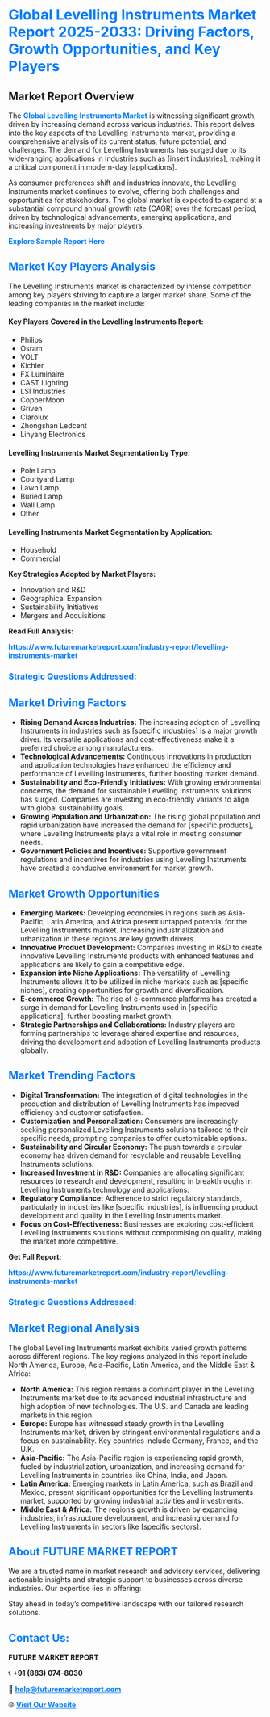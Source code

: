 <h1 style="color: #007BFF;">Global Levelling Instruments Market Report 2025-2033: Driving Factors, Growth Opportunities, and Key Players</h1>

<section id="overview">
<h2>Market Report Overview</h2>
<p>The <a href="https://www.futuremarketreport.com/industry-report/levelling-instruments-market" style="color: #007BFF; text-decoration: none;"><strong>Global Levelling Instruments Market</strong></a> is witnessing significant growth, driven by increasing demand across various industries. This report delves into the key aspects of the Levelling Instruments market, providing a comprehensive analysis of its current status, future potential, and challenges. The demand for Levelling Instruments has surged due to its wide-ranging applications in industries such as [insert industries], making it a critical component in modern-day [applications].</p>
<p>As consumer preferences shift and industries innovate, the Levelling Instruments market continues to evolve, offering both challenges and opportunities for stakeholders. The global market is expected to expand at a substantial compound annual growth rate (CAGR) over the forecast period, driven by technological advancements, emerging applications, and increasing investments by major players.</p>
</section>

<section id="overview">
<p><a href="https://www.futuremarketreport.com/request-sample/reportId=32408" style="color: #007BFF; text-decoration: none;"><strong>Explore Sample Report Here</strong></a></p>
</section>

<section id="key-players">
<h2 style="color: #007BFF;">Market Key Players Analysis</h2>
<p>The Levelling Instruments market is characterized by intense competition among key players striving to capture a larger market share. Some of the leading companies in the market include:</p>
<h4>Key Players Covered in the Levelling Instruments Report:</h4>
<ul><li>Philips</li><li>Osram</li><li>VOLT</li><li>Kichler</li><li>FX Luminaire</li><li>CAST Lighting</li><li>LSI Industries</li><li>CopperMoon</li><li>Griven</li><li>Clarolux</li><li>Zhongshan Ledcent</li><li>Linyang Electronics</li></ul>
<h4>Levelling Instruments Market Segmentation by Type:</h4>
<ul><li>Pole Lamp</li><li>Courtyard Lamp</li><li>Lawn Lamp</li><li>Buried Lamp</li><li>Wall Lamp</li><li>Other</li></ul>

<h4>Levelling Instruments Market Segmentation by Application:</h4>
<ul><li>Household</li><li>Commercial</li></ul>
<p><strong>Key Strategies Adopted by Market Players:</strong></p>
<ul>
<li>Innovation and R&D</li>
<li>Geographical Expansion</li>
<li>Sustainability Initiatives</li>
<li>Mergers and Acquisitions</li>
</ul>
</section>

<section>
<p><strong>Read Full Analysis: </strong></p><a href="https://www.futuremarketreport.com/industry-report/levelling-instruments-market" style="color: #007BFF; text-decoration: none;"><strong>https://www.futuremarketreport.com/industry-report/levelling-instruments-market</strong></a>
<h3 style="color: #007BFF;">Strategic Questions Addressed:</h3>
</section>

<section id="driving-factors">
<h2 style="color: #007BFF;">Market Driving Factors</h2>
<ul>
<li><strong>Rising Demand Across Industries:</strong> The increasing adoption of Levelling Instruments in industries such as [specific industries] is a major growth driver. Its versatile applications and cost-effectiveness make it a preferred choice among manufacturers.</li>
<li><strong>Technological Advancements:</strong> Continuous innovations in production and application technologies have enhanced the efficiency and performance of Levelling Instruments, further boosting market demand.</li>
<li><strong>Sustainability and Eco-Friendly Initiatives:</strong> With growing environmental concerns, the demand for sustainable Levelling Instruments solutions has surged. Companies are investing in eco-friendly variants to align with global sustainability goals.</li>
<li><strong>Growing Population and Urbanization:</strong> The rising global population and rapid urbanization have increased the demand for [specific products], where Levelling Instruments plays a vital role in meeting consumer needs.</li>
<li><strong>Government Policies and Incentives:</strong> Supportive government regulations and incentives for industries using Levelling Instruments have created a conducive environment for market growth.</li>
</ul>
</section>

<section id="growth-opportunities">
<h2 style="color: #007BFF;">Market Growth Opportunities</h2>
<ul>
<li><strong>Emerging Markets:</strong> Developing economies in regions such as Asia-Pacific, Latin America, and Africa present untapped potential for the Levelling Instruments market. Increasing industrialization and urbanization in these regions are key growth drivers.</li>
<li><strong>Innovative Product Development:</strong> Companies investing in R&D to create innovative Levelling Instruments products with enhanced features and applications are likely to gain a competitive edge.</li>
<li><strong>Expansion into Niche Applications:</strong> The versatility of Levelling Instruments allows it to be utilized in niche markets such as [specific niches], creating opportunities for growth and diversification.</li>
<li><strong>E-commerce Growth:</strong> The rise of e-commerce platforms has created a surge in demand for Levelling Instruments used in [specific applications], further boosting market growth.</li>
<li><strong>Strategic Partnerships and Collaborations:</strong> Industry players are forming partnerships to leverage shared expertise and resources, driving the development and adoption of Levelling Instruments products globally.</li>
</ul>
</section>

<section id="trending-factors">
<h2 style="color: #007BFF;">Market Trending Factors</h2>
<ul>
<li><strong>Digital Transformation:</strong> The integration of digital technologies in the production and distribution of Levelling Instruments has improved efficiency and customer satisfaction.</li>
<li><strong>Customization and Personalization:</strong> Consumers are increasingly seeking personalized Levelling Instruments solutions tailored to their specific needs, prompting companies to offer customizable options.</li>
<li><strong>Sustainability and Circular Economy:</strong> The push towards a circular economy has driven demand for recyclable and reusable Levelling Instruments solutions.</li>
<li><strong>Increased Investment in R&D:</strong> Companies are allocating significant resources to research and development, resulting in breakthroughs in Levelling Instruments technology and applications.</li>
<li><strong>Regulatory Compliance:</strong> Adherence to strict regulatory standards, particularly in industries like [specific industries], is influencing product development and quality in the Levelling Instruments market.</li>
<li><strong>Focus on Cost-Effectiveness:</strong> Businesses are exploring cost-efficient Levelling Instruments solutions without compromising on quality, making the market more competitive.</li>
</ul>
</section>

<section>
<p><strong>Get Full Report: </strong></p><a href="https://www.futuremarketreport.com/industry-report/levelling-instruments-market" style="color: #007BFF; text-decoration: none;"><strong>https://www.futuremarketreport.com/industry-report/levelling-instruments-market</strong></a>
<h3 style="color: #007BFF;">Strategic Questions Addressed:</h3>
</section>


<section id="regional-analysis">
<h2 style="color: #007BFF;">Market Regional Analysis</h2>
<p>The global Levelling Instruments market exhibits varied growth patterns across different regions. The key regions analyzed in this report include North America, Europe, Asia-Pacific, Latin America, and the Middle East & Africa:</p>
<ul>
<li><strong>North America:</strong> This region remains a dominant player in the Levelling Instruments market due to its advanced industrial infrastructure and high adoption of new technologies. The U.S. and Canada are leading markets in this region.</li>
<li><strong>Europe:</strong> Europe has witnessed steady growth in the Levelling Instruments market, driven by stringent environmental regulations and a focus on sustainability. Key countries include Germany, France, and the U.K.</li>
<li><strong>Asia-Pacific:</strong> The Asia-Pacific region is experiencing rapid growth, fueled by industrialization, urbanization, and increasing demand for Levelling Instruments in countries like China, India, and Japan.</li>
<li><strong>Latin America:</strong> Emerging markets in Latin America, such as Brazil and Mexico, present significant opportunities for the Levelling Instruments market, supported by growing industrial activities and investments.</li>
<li><strong>Middle East & Africa:</strong> The region’s growth is driven by expanding industries, infrastructure development, and increasing demand for Levelling Instruments in sectors like [specific sectors].</li>
</ul>
</section>

<footer>
<h2 style="color: #007BFF;">About FUTURE MARKET REPORT</h2>
<p>We are a trusted name in market research and advisory services, delivering actionable insights and strategic support to businesses across diverse industries. Our expertise lies in offering:</p>

<p>Stay ahead in today’s competitive landscape with our tailored research solutions.</p>

<h2 style="color: #007BFF;">Contact Us:</h2>
<p><strong>FUTURE MARKET REPORT</strong></p>
<p>📞 <strong>+91 (883) 074-8030</strong></p>
<p>📧 <strong><a href="mailto:help@futuremarketreport.com" style="color: #007BFF;">help@futuremarketreport.com</a></strong></p>
<p>🌐 <strong><a href="https://www.futuremarketreport.com/" style="color: #007BFF;">Visit Our Website</a></strong></p>
</footer>